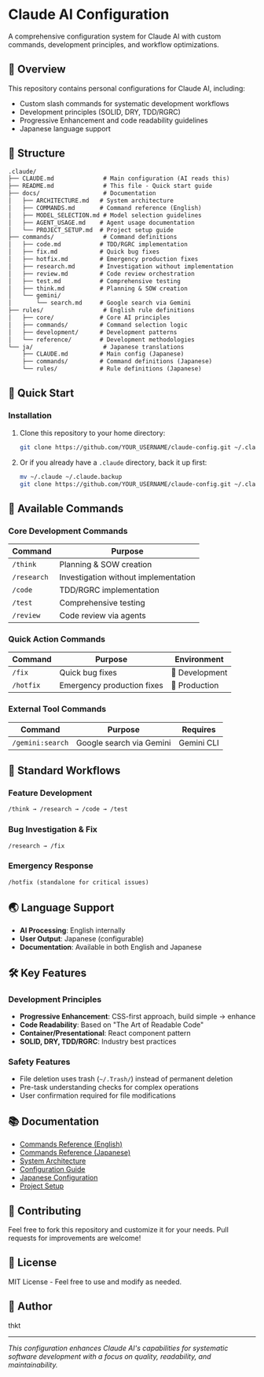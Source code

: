 # Claude AI Configuration

A comprehensive configuration system for Claude AI with custom commands, development principles, and workflow optimizations.

## 🎯 Overview

This repository contains personal configurations for Claude AI, including:

- Custom slash commands for systematic development workflows
- Development principles (SOLID, DRY, TDD/RGRC)
- Progressive Enhancement and code readability guidelines
- Japanese language support

## 📁 Structure

```txt
.claude/
├── CLAUDE.md              # Main configuration (AI reads this)
├── README.md              # This file - Quick start guide
├── docs/                  # Documentation
│   ├── ARCHITECTURE.md   # System architecture
│   ├── COMMANDS.md       # Command reference (English)
│   ├── MODEL_SELECTION.md # Model selection guidelines
│   ├── AGENT_USAGE.md    # Agent usage documentation
│   └── PROJECT_SETUP.md  # Project setup guide
├── commands/              # Command definitions
│   ├── code.md           # TDD/RGRC implementation
│   ├── fix.md            # Quick bug fixes
│   ├── hotfix.md         # Emergency production fixes
│   ├── research.md       # Investigation without implementation
│   ├── review.md         # Code review orchestration
│   ├── test.md           # Comprehensive testing
│   ├── think.md          # Planning & SOW creation
│   └── gemini/
│       └── search.md     # Google search via Gemini
├── rules/                 # English rule definitions
│   ├── core/             # Core AI principles
│   ├── commands/         # Command selection logic
│   ├── development/      # Development patterns
│   └── reference/        # Development methodologies
└── ja/                    # Japanese translations
    ├── CLAUDE.md         # Main config (Japanese)
    ├── commands/         # Command definitions (Japanese)
    └── rules/            # Rule definitions (Japanese)
```

## 🚀 Quick Start

### Installation

1. Clone this repository to your home directory:

   ```bash
   git clone https://github.com/YOUR_USERNAME/claude-config.git ~/.claude
   ```

2. Or if you already have a `.claude` directory, back it up first:

   ```bash
   mv ~/.claude ~/.claude.backup
   git clone https://github.com/YOUR_USERNAME/claude-config.git ~/.claude
   ```

## 📝 Available Commands

### Core Development Commands

| Command | Purpose |
|---------|---------|
| `/think` | Planning & SOW creation |
| `/research` | Investigation without implementation |
| `/code` | TDD/RGRC implementation |
| `/test` | Comprehensive testing |
| `/review` | Code review via agents |

### Quick Action Commands

| Command | Purpose | Environment |
|---------|---------|-------------|
| `/fix` | Quick bug fixes | 🔧 Development |
| `/hotfix` | Emergency production fixes | 🚨 Production |

### External Tool Commands

| Command | Purpose | Requires |
|---------|---------|----------|
| `/gemini:search` | Google search via Gemini | Gemini CLI |

## 🔄 Standard Workflows

### Feature Development

```txt
/think → /research → /code → /test
```

### Bug Investigation & Fix

```txt
/research → /fix
```

### Emergency Response

```txt
/hotfix (standalone for critical issues)
```

## 🌏 Language Support

- **AI Processing**: English internally
- **User Output**: Japanese (configurable)
- **Documentation**: Available in both English and Japanese

## 🛠️ Key Features

### Development Principles

- **Progressive Enhancement**: CSS-first approach, build simple → enhance
- **Code Readability**: Based on "The Art of Readable Code"
- **Container/Presentational**: React component pattern
- **SOLID, DRY, TDD/RGRC**: Industry best practices

### Safety Features

- File deletion uses trash (`~/.Trash/`) instead of permanent deletion
- Pre-task understanding checks for complex operations
- User confirmation required for file modifications

## 📚 Documentation

- [Commands Reference (English)](./docs/COMMANDS.md)
- [Commands Reference (Japanese)](./ja/docs/COMMANDS.md)
- [System Architecture](./docs/ARCHITECTURE.md)
- [Configuration Guide](./CLAUDE.md)
- [Japanese Configuration](./ja/CLAUDE.md)
- [Project Setup](./docs/PROJECT_SETUP.md)

## 🤝 Contributing

Feel free to fork this repository and customize it for your needs. Pull requests for improvements are welcome!

## 📜 License

MIT License - Feel free to use and modify as needed.

## 👤 Author

thkt

---

*This configuration enhances Claude AI's capabilities for systematic software development with a focus on quality, readability, and maintainability.*
